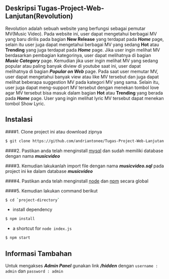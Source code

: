 ## Deskripsi Tugas-Project-Web-Lanjutan(Revolution)

Revolution adalah sebuah website yang berfungsi sebagai pemutar MV(Music Video). Pada website ini, user dapat mengetahui berbagai MV yang baru dirilis pada bagian **New Release** yang terdapat pada **_Home_** page, selain itu user juga dapat mengetahui berbagai MV yang sedang **Hot** atau **Trending** yang juga terdapat pada **_Home_** page. Jika user ingin melihat MV berdasarkan pembagian kategorinya, user dapat melihatnya di bagian **_Music Category_** page. Kemudian jika user ingin melihat MV yang sedang popular atau paling banyak diview di youtube saat ini, user dapat melihatnya di bagian **_Popular on Web_** page. Pada saat user memutar MV, user dapat mengetahui banyak view atau like MV tersebut dan juga dapat melihat beberapa suggestion MV pada kategori MV yang sama. Selain itu, user juga dapat meng-support MV tersebut dengan menekan tombol love agar MV tersebut bisa masuk dalam bagian **Hot** atau **Trending** yang berada pada **_Home_** page. User yang ingin melihat lyric MV tersebut dapat menekan tombol Show Lyric.

## Instalasi
####1. Clone project ini atau download zipnya

```sh
$ git clone https://github.com/andriantonee/Tugas-Project-Web-Lanjutan.git
```

####2. Pastikan anda telah menginstall [mysql](https://www.mysql.com/) dan sudah memiliki database dengan nama **_musicvideo_**

####3. Kemudian lakukanlah import file dengan nama **_musicvideo.sql_** pada project ini ke dalam database **_musicvideo_**

####4. Pastikan anda telah menginstall [node](https://nodejs.org/en/) dan [npm](https://www.npmjs.org/) secara global

####5. Kemudian lakukan command berikut

```sh
$ cd `project-directory`
```
- install dependency
```sh
$ npm install 
```
- a shortcut for `node index.js`
```sh
$ npm start
```

## Informasi Tambahan

Untuk mengakses **_Admin Panel_** gunakan link **_/hidden_** dengan `username : admin` dan `password : admin`
